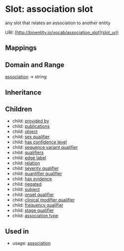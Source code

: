 # Slot: association slot


any slot that relates an association to another entity

URI: [http://bioentity.io/vocab/association_slot](slot_uri)
## Mappings

## Domain and Range

[association](Association.md) -> string
## Inheritance

## Children

 *  child: [provided by](provided_by.md)
 *  child: [publications](publications.md)
 *  child: [object](object.md)
 *  child: [sex qualifier](sex_qualifier.md)
 *  child: [has confidence level](has_confidence_level.md)
 *  child: [sequence variant qualifier](sequence_variant_qualifier.md)
 *  child: [qualifiers](qualifiers.md)
 *  child: [edge label](edge_label.md)
 *  child: [relation](relation.md)
 *  child: [severity qualifier](severity_qualifier.md)
 *  child: [quantifier qualifier](quantifier_qualifier.md)
 *  child: [has evidence](has_evidence.md)
 *  child: [negated](negated.md)
 *  child: [subject](subject.md)
 *  child: [onset qualifier](onset_qualifier.md)
 *  child: [clinical modifier qualifier](clinical_modifier_qualifier.md)
 *  child: [frequency qualifier](frequency_qualifier.md)
 *  child: [stage qualifier](stage_qualifier.md)
 *  child: [association type](association_type.md)
## Used in

 *  usage: [association](Association.md)
